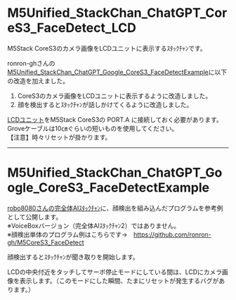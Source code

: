 # M5Unified_StackChan_ChatGPT_CoreS3_FaceDetect_LCD
M5Stack CoreS3のカメラ画像をLCDユニットに表示するｽﾀｯｸﾁｬﾝです。

ronron-ghさんの[M5Unified_StackChan_ChatGPT_Google_CoreS3_FaceDetectExample](https://github.com/ronron-gh/M5Unified_StackChan_ChatGPT_Google_CoreS3_FaceDetectExample/ "Title")に以下の改造を加えました。<br>

1. CoreS3のカメラ画像をLCDユニットに表示するように改造しました。<br>
2. 顔を検出するとｽﾀｯｸﾁｬﾝが話しかけてくるように改造しました。<br>


[LCDユニット](https://www.switch-science.com/products/7358/ "Title")をM5Stack CoreS3の PORT.A に接続しておく必要があります。<br>
Groveケーブルは10㎝ぐらいの短いものを使用してください。<br>
【注意】時々リセットが掛かります。<br>

---

# M5Unified_StackChan_ChatGPT_Google_CoreS3_FaceDetectExample

[robo8080さんの完全体AIｽﾀｯｸﾁｬﾝ](https://github.com/robo8080/M5Unified_StackChan_ChatGPT_Google)に、顔検出を組み込んだプログラムを参考例として公開します。  
※VoiceBoxバージョン（完全体AIｽﾀｯｸﾁｬﾝ2）ではありません。  
※顔検出単体のプログラム例はこちらです→　https://github.com/ronron-gh/M5CoreS3_FaceDetect

顔検出するとｽﾀｯｸﾁｬﾝが聞き取りを開始します。

LCDの中央付近をタッチしてサーボ停止モードにしている間は、LCDにカメラ画像を表示します。（このモードにした瞬間、たまにリセットが発生するバグがあります。）
